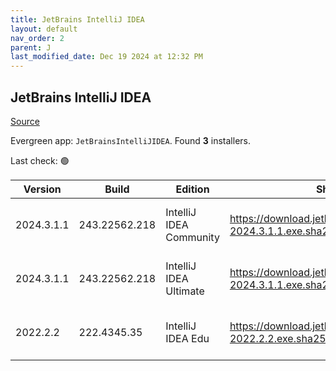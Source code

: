 ```yaml
---
title: JetBrains IntelliJ IDEA
layout: default
nav_order: 2
parent: J
last_modified_date: Dec 19 2024 at 12:32 PM
---
```


## JetBrains IntelliJ IDEA

[Source](https://www.jetbrains.com/)

Evergreen app: `JetBrainsIntelliJIDEA`. Found **3** installers.

Last check: 🟢

| Version    | Build         | Edition                 | Sha256                                                           | Date       | Size       | Type | URI                                                                                                                    |
| ---------- | ------------- | ----------------------- | ---------------------------------------------------------------- | ---------- | ---------- | ---- | ---------------------------------------------------------------------------------------------------------------------- |
| 2024.3.1.1 | 243.22562.218 | IntelliJ IDEA Community | https://download.jetbrains.com/idea/ideaIC-2024.3.1.1.exe.sha256 | 19/12/2024 | 685864872  | exe  | [https://download.jetbrains.com/idea/ideaIC-2024.3.1.1.exe](https://download.jetbrains.com/idea/ideaIC-2024.3.1.1.exe) |
| 2024.3.1.1 | 243.22562.218 | IntelliJ IDEA Ultimate  | https://download.jetbrains.com/idea/ideaIU-2024.3.1.1.exe.sha256 | 19/12/2024 | 1192509648 | exe  | [https://download.jetbrains.com/idea/ideaIU-2024.3.1.1.exe](https://download.jetbrains.com/idea/ideaIU-2024.3.1.1.exe) |
| 2022.2.2   | 222.4345.35   | IntelliJ IDEA Edu       | https://download.jetbrains.com/idea/ideaIE-2022.2.2.exe.sha256   | 27/10/2022 | 693805272  | exe  | [https://download.jetbrains.com/idea/ideaIE-2022.2.2.exe](https://download.jetbrains.com/idea/ideaIE-2022.2.2.exe)     |
